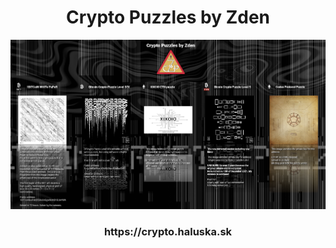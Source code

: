 <div align="center">
  <h1>Crypto Puzzles by Zden</h1>
</div>

<div align="center">
  <img src="./cyptoPuzzles_Zden.png" alt="Crypto Puzzles by Zden" width="600">

</div>
</div>


<div align="center">
  <h3>https://crypto.haluska.sk</h3>
</div>
